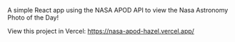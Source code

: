 A simple React app using the NASA APOD API to view the Nasa Astronomy Photo of the Day!


View this project in Vercel: https://nasa-apod-hazel.vercel.app/

